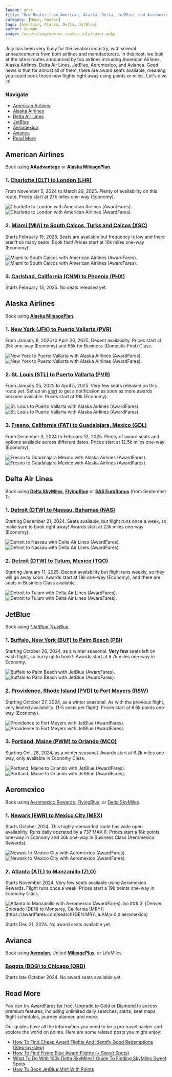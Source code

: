 ```yaml
---
layout: post
title: "New Routes from American, Alaska, Delta, JetBlue, and Aeromexico (Awards Available)"
category: [News, Routes]
tags: [American, Alaska, Delta, JetBlue]
author: Germán
image: /assets/img/new-us-routes-july/cover.webp
---
```


July has been very busy for the aviation industry, with several announcements from both airlines and manufacturers. In this post, we look at the latest routes announced by top airlines including American Airlines, Alaska Airlines, Delta Air Lines, JetBlue, Aeromexico, and Avianca. Good news is that for almost all of them, there are award seats available, meaning you could book those new flights right away using points or miles. Let's dive in!

### Navigate

- [American Airlines](#american-airlines)
- [Alaska Airlines](#alaska-airlines)
- [Delta Air Lines](#delta-air-lines)
- [JetBlue](#jetblue)
- [Aeromexico](#aeromexico)
- [Avianca](#avianca)
- [Read More](#read-more)

## American Airlines

Book using [**AAadvantage**](https://awardfares.com/programs/american-airlines-aadvantage) or [**Alaska MileagePlan**](https://awardfares.com/programs/alaska-mileageplan).

### 1. [Charlotte (CLT) to London (LHR)](https://awardfares.com/search?CLT.LHR.;z:aadvantage)

From November 5, 2024 to March 29, 2025. Plenty of availability on this route. Prices start at 27k miles one-way (Economy).

<img src="../assets/img/new-us-routes-july/clt-lhr-timeline.webp" alt="Charlotte to London with American Airlines (AwardFares)." />

<img src="../assets/img/new-us-routes-july/clt-lhr.webp" alt="Charlotte to London with American Airlines (AwardFares)." />

### 2. [Miami (MIA) to South Caicos, Turks and Caicos (XSC)](https://awardfares.com/search?MIA.XSC.;z:aadvantage)

Starts February 15, 2025. Seats are available but frequency is low and there aren't so many seats. Book fast! Prices start at 10k miles one-way (Economy).

<img src="../assets/img/new-us-routes-july/mia-xsc-timeline.webp" alt="Miami to South Caicos with American Airlines (AwardFares)." />

<img src="../assets/img/new-us-routes-july/mia-xsc.webp" alt="Miami to South Caicos with American Airlines (AwardFares)." />

### 3. [Carlsbad, California (CNM) to Phoenix (PHX)](https://awardfares.com/search?CNM.PHX.;z:aadvantage)

Starts February 13, 2025. No seats released yet.

## Alaska Airlines

Book using [**Alaska MileagePlan**](https://awardfares.com/programs/alaska-mileageplan).

### 1. [New York (JFK) to Puerto Vallarta (PVR)](https://awardfares.com/search?JFK.PVR.;a:AS;x:0;z:alaska)

From January 8, 2025 to April 20, 2025. Decent availability. Prices start at 25k one-way (Economy) and 65k for Business (Domestic First) Class.

<img src="../assets/img/new-us-routes-july/jfk-pvr-timeline.webp" alt="New York to Puerto Vallarta with Alaska Airlines (AwardFares)." />

<img src="../assets/img/new-us-routes-july/jfk-pvr.webp" alt="New York to Puerto Vallarta with Alaska Airlines (AwardFares)." />

### 2. [St. Louis (STL) to Puerto Vallarta (PVR)](https://awardfares.com/search?STL.PVR.;a:AS;x:0;z:alaska)

From January 25, 2025 to April 5, 2025. Very few seats released on this route yet. Set up an [alert](https://blog.awardfares.com/alerts/) to get a notification as soon as more awards become available. Prices start at 19k (Economy).

<img src="../assets/img/new-us-routes-july/stl-pvr-timeline.webp" alt="St. Louis to Puerto Vallarta with Alaska Airlines (AwardFares)." />

<img src="../assets/img/new-us-routes-july/stl-pvr.webp" alt="St. Louis to Puerto Vallarta with Alaska Airlines (AwardFares)." />

### 3. [Fresno, California (FAT) to Guadalajara, Mexico (GDL)](https://awardfares.com/search?FAT.GDL.;a:AS;x:0;z:alaska)

From December 3, 2024 to February 12, 2025. Plenty of award seats and options available across different dates. Prices start at 12.5k miles one-way (Economy).

<img src="../assets/img/new-us-routes-july/fat-gdl-timeline.webp" alt="Fresno to Guadalajara Mexico with Alaska Airlines (AwardFares)." />

<img src="../assets/img/new-us-routes-july/fat-gdl.webp" alt="Fresno to Guadalajara Mexico with Alaska Airlines (AwardFares)." />

## Delta Air Lines

Book using [**Delta SkyMiles**](https://awardfares.com/programs/delta-skymiles), [**FlyingBlue**](https://awardfares.com/programs/air-france-klm-flying-blue) or [**SAS EuroBonus**](https://awardfares.com/programs/sas-eurobonus) (from September 1).

### 1. [Detroit (DTW) to Nassau, Bahamas (NAS)](https://awardfares.com/search?DTW.NAS.;a:DL;x:0;z:delta)

Starting December 21, 2024. Seats available, but flight runs once a week, so make sure to book right away! Awards start at 23k miles one-way (Economy).

<img src="../assets/img/new-us-routes-july/dtw-nas-timeline.webp" alt="Detroit to Nassau with Delta Air Lines (AwardFares)." />

<img src="../assets/img/new-us-routes-july/dtw-nas.webp" alt="Detroit to Nassau with Delta Air Lines (AwardFares)." />

### 2. [Detroit (DTW) to Tulum, Mexico (TQO)](https://awardfares.com/search?DTW.TQO.;a:DL;x:0;z:delta)

Starting January 11, 2025. Decent availability but flight runs weekly, so they will go away soon. Awards start at 18k one-way (Economy), and there are seats in Business Class available.

<img src="../assets/img/new-us-routes-july/dtw-tqo-timeline.webp" alt="Detroit to Tulum with Delta Air Lines (AwardFares)." />

<img src="../assets/img/new-us-routes-july/dtw-tqo.webp" alt="Detroit to Tulum with Delta Air Lines (AwardFares)." />

## JetBlue

Book using [**JetBlue TrueBlue*](https://awardfares.com/programs/jetblue-true-blue).

### 1. [Buffalo, New York (BUF) to Palm Beach (PBI)](https://awardfares.com/search?BUF.PBI.;a:B6;x:0;z:jetblue)

Starting October 26, 2024, as a winter seasonal. **Very few** seats left on each flight, so hurry up to book!. Awards start at 8.7k miles one-way in Economy.

<img src="../assets/img/new-us-routes-july/buf-pbi-timeline.webp" alt="Buffalo to Palm Beach with JetBlue (AwardFares)." />

<img src="../assets/img/new-us-routes-july/buf-pbi.webp" alt="Buffalo to Palm Beach with JetBlue (AwardFares)." />

### 2. [Providence, Rhode Island (PVD) to Fort Meyers (RSW)](https://awardfares.com/search?PVD.RSW.;a:B6;x:0;z:jetblue)

Starting October 27, 2024, as a winter seasonal. As with the previous flight, very limited availability. (1-5 seats per flight). Prices start at 6.6k points one-way (Economy).

<img src="../assets/img/new-us-routes-july/pvd-rws-timeline.webp" alt="Providence to Fort Meyers with JetBlue (AwardFares)." />

<img src="../assets/img/new-us-routes-july/pvd-rws.webp" alt="Providence to Fort Meyers with JetBlue (AwardFares)." />

### 3. [Portland, Maine (PWM) to Orlando (MCO)](https://awardfares.com/search?PWM.MCO.;a:B6;x:0;z:jetblue)

Starting Oct. 28, 2024, as a winter seasonal. Awards start at 6.2k miles one-way, only available in Economy Class.

<img src="../assets/img/new-us-routes-july/pwm-mco-timeline.webp" alt="Portland, Maine to Orlando with JetBlue (AwardFares)." />

<img src="../assets/img/new-us-routes-july/pwm-mco.webp" alt="Portland, Maine to Orlando with JetBlue (AwardFares)." />

## Aeromexico

Book using [Aeromexico Rewards](https://awardfares.com/programs/aeromexico-rewards), [FlyingBlue](https://awardfares.com/programs/air-france-klm-flying-blue), or [Delta SkyMiles](https://awardfares.com/programs/delta-skymiles).

### 1. [Newark (EWR) to Mexico City (MEX)](https://awardfares.com/search?EWR.MEX.;a:AM;x:0;z:aeromexico)

Starts October 2024. This highly-demanded route has wide open availability. Runs daily operated by a 737 MAX 8. Prices start a 18k points one-way in Economy and 36k one-way in Business Class (Aeromexico Rewards).

<img src="../assets/img/new-us-routes-july/ewr-mex-timeline.webp" alt="Newark to Mexico City with Aeromexico (AwardFares)." />

<img src="../assets/img/new-us-routes-july/ewr-mex.webp" alt="Newark to Mexico City with Aeromexico (AwardFares)." />

### 2. [Atlanta (ATL) to Manzanillo (ZLO)](https://awardfares.com/search?ATL.ZLO.;a:AM;x:0;z:aeromexico)

Starts November 2024. Very few seats available using Aeromexico Rewards. Flight runs once a week. Prices start a 19k points one-way in Economy Class.

<img src="../assets/img/new-us-routes-july/atl-zlo.webp" alt="Atlanta to Manzanillo with Aeromexico (AwardFares)." />
bo
### 3. [Denver, Colorado (DEN) to Monterey, California (MRY)](https://awardfares.com/search?DEN.MRY.;a:AM;x:0;z:aeromexico)

Starts Dec 21, 2024. No award seats available yet.

## Avianca

Book using [**Aeroplan**](https://awardfares.com/programs/air-canada-aeroplan), United [**MileagePlus**](https://awardfares.com/programs/united-mileageplus), or LifeMiles.

### [Bogota (BOG) to Chicago (ORD)](https://awardfares.com/search?BOG.ORD.;a:AV)

Starts late October 2024. No award seats available yet.

## Read More

You can [try AwardFares for free](https://awardfares.com/). Upgrade to [Gold or Diamond](https://awardfares.com/pricing) to access premium features, including unlimited daily searches, alerts, seat maps, flight schedules, journey planner, and more.

Our guides have all the information you need to be a pro travel hacker and explore the world on points. Here are some related posts you might enjoy:

- [How To Find Cheap Award Flights And Identify Good Redemptions (Step-by-step)](https://blog.awardfares.com/how-to-find-cheap-award-flights/)
- [How To Find Flying Blue Award Flights (+ Sweet Spots)](https://blog.awardfares.com/flying-blue-guide/)
- [What To Do With 100k Delta SkyMiles? Guide To Finding SkyMiles Sweet Spots](https://blog.awardfares.com/100k-skymiles/)
- [How To Book JetBlue Mint With Points](https://blog.awardfares.com/jetblue-mint-with-points/)